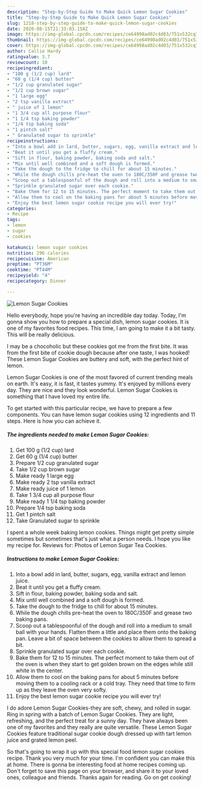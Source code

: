```yaml
---
description: "Step-by-Step Guide to Make Quick Lemon Sugar Cookies"
title: "Step-by-Step Guide to Make Quick Lemon Sugar Cookies"
slug: 1218-step-by-step-guide-to-make-quick-lemon-sugar-cookies
date: 2020-08-15T21:33:03.158Z
image: https://img-global.cpcdn.com/recipes/ce64998ad02c4d03/751x532cq70/lemon-sugar-cookies-recipe-main-photo.jpg
thumbnail: https://img-global.cpcdn.com/recipes/ce64998ad02c4d03/751x532cq70/lemon-sugar-cookies-recipe-main-photo.jpg
cover: https://img-global.cpcdn.com/recipes/ce64998ad02c4d03/751x532cq70/lemon-sugar-cookies-recipe-main-photo.jpg
author: Callie Hardy
ratingvalue: 3.7
reviewcount: 10
recipeingredient:
- "100 g (1/2 cup) lard"
- "60 g (1/4 cup) butter"
- "1/2 cup granulated sugar"
- "1/2 cup brown sugar"
- "1 large egg"
- "2 tsp vanilla extract"
- " juice of 1 lemon"
- "1 3/4 cup all purpose flour"
- "1 1/4 tsp baking powder"
- "1/4 tsp baking soda"
- "1 pintch salt"
- " Granulated sugar to sprinkle"
recipeinstructions:
- "Into a bowl add in lard, butter, sugars, egg, vanilla extract and lemon juice."
- "Beat it until you get a fluffy cream."
- "Sift in flour, baking powder, baking soda and salt."
- "Mix until well combined and a soft dough is formed."
- "Take the dough to the fridge to chill for about 15 minutes."
- "While the dough chills pre-heat the oven to 180C/350F and grease two baking pans."
- "Scoop out a tablespoonful of the dough and roll into a medium to small ball with your hands. Flatten them a little and place them onto the baking pan. Leave a bit of space between the cookies to allow them to spread a bit."
- "Sprinkle granulated sugar over each cookie."
- "Bake them for 12 to 15 minutes. The perfect moment to take them out of the oven is when they start to get golden brown on the edges while still white in the center."
- "Allow them to cool on the baking pans for about 5 minutes before moving them to a cooling rack or a cold tray. They need that time to firm up as they leave the oven very softy."
- "Enjoy the best lemon sugar cookie recipe you will ever try!"
categories:
- Recipe
tags:
- lemon
- sugar
- cookies

katakunci: lemon sugar cookies 
nutrition: 296 calories
recipecuisine: American
preptime: "PT36M"
cooktime: "PT44M"
recipeyield: "4"
recipecategory: Dinner

---
```



![Lemon Sugar Cookies](https://img-global.cpcdn.com/recipes/ce64998ad02c4d03/751x532cq70/lemon-sugar-cookies-recipe-main-photo.jpg)

Hello everybody, hope you're having an incredible day today. Today, I'm gonna show you how to prepare a special dish, lemon sugar cookies. It is one of my favorites food recipes. This time, I am going to make it a bit tasty. This will be really delicious.

I may be a chocoholic but these cookies got me from the first bite. It was from the first bite of cookie dough because after one taste, I was hooked! These Lemon Sugar Cookies are buttery and soft, with the perfect hint of lemon.

Lemon Sugar Cookies is one of the most favored of current trending meals on earth. It's easy, it is fast, it tastes yummy. It's enjoyed by millions every day. They are nice and they look wonderful. Lemon Sugar Cookies is something that I have loved my entire life.


To get started with this particular recipe, we have to prepare a few components. You can have lemon sugar cookies using 12 ingredients and 11 steps. Here is how you can achieve it.

<!--inarticleads1-->

##### The ingredients needed to make Lemon Sugar Cookies:

1. Get 100 g (1/2 cup) lard
1. Get 60 g (1/4 cup) butter
1. Prepare 1/2 cup granulated sugar
1. Take 1/2 cup brown sugar
1. Make ready 1 large egg
1. Make ready 2 tsp vanilla extract
1. Make ready  juice of 1 lemon
1. Take 1 3/4 cup all purpose flour
1. Make ready 1 1/4 tsp baking powder
1. Prepare 1/4 tsp baking soda
1. Get 1 pintch salt
1. Take  Granulated sugar to sprinkle


I spent a whole week baking lemon cookies. Things might get pretty simple sometimes but sometimes that&#39;s just what a person needs. I hope you like my recipe for. Reviews for: Photos of Lemon Sugar Tea Cookies. 

<!--inarticleads2-->

##### Instructions to make Lemon Sugar Cookies:

1. Into a bowl add in lard, butter, sugars, egg, vanilla extract and lemon juice.
1. Beat it until you get a fluffy cream.
1. Sift in flour, baking powder, baking soda and salt.
1. Mix until well combined and a soft dough is formed.
1. Take the dough to the fridge to chill for about 15 minutes.
1. While the dough chills pre-heat the oven to 180C/350F and grease two baking pans.
1. Scoop out a tablespoonful of the dough and roll into a medium to small ball with your hands. Flatten them a little and place them onto the baking pan. Leave a bit of space between the cookies to allow them to spread a bit.
1. Sprinkle granulated sugar over each cookie.
1. Bake them for 12 to 15 minutes. The perfect moment to take them out of the oven is when they start to get golden brown on the edges while still white in the center.
1. Allow them to cool on the baking pans for about 5 minutes before moving them to a cooling rack or a cold tray. They need that time to firm up as they leave the oven very softy.
1. Enjoy the best lemon sugar cookie recipe you will ever try!


I do adore Lemon Sugar Cookies-they are soft, chewy, and rolled in sugar. Ring in spring with a batch of Lemon Sugar Cookies. They are light, refreshing, and the perfect treat for a sunny day. They have always been one of my favorites and they really are quite versatile. These Lemon Sugar Cookies feature traditional sugar cookie dough dressed up with tart lemon juice and grated lemon peel. 

So that's going to wrap it up with this special food lemon sugar cookies recipe. Thank you very much for your time. I'm confident you can make this at home. There is gonna be interesting food at home recipes coming up. Don't forget to save this page on your browser, and share it to your loved ones, colleague and friends. Thanks again for reading. Go on get cooking!
